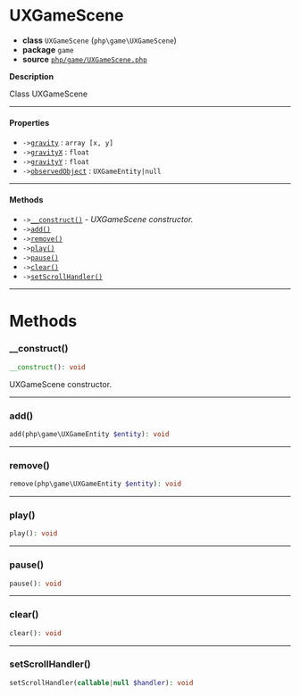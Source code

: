 # UXGameScene

- **class** `UXGameScene` (`php\game\UXGameScene`)
- **package** `game`
- **source** [`php/game/UXGameScene.php`](./src/main/resources/JPHP-INF/sdk/php/game/UXGameScene.php)

**Description**

Class UXGameScene

---

#### Properties

- `->`[`gravity`](#prop-gravity) : `array [x, y]`
- `->`[`gravityX`](#prop-gravityx) : `float`
- `->`[`gravityY`](#prop-gravityy) : `float`
- `->`[`observedObject`](#prop-observedobject) : `UXGameEntity|null`

---

#### Methods

- `->`[`__construct()`](#method-__construct) - _UXGameScene constructor._
- `->`[`add()`](#method-add)
- `->`[`remove()`](#method-remove)
- `->`[`play()`](#method-play)
- `->`[`pause()`](#method-pause)
- `->`[`clear()`](#method-clear)
- `->`[`setScrollHandler()`](#method-setscrollhandler)

---
# Methods

<a name="method-__construct"></a>

### __construct()
```php
__construct(): void
```
UXGameScene constructor.

---

<a name="method-add"></a>

### add()
```php
add(php\game\UXGameEntity $entity): void
```

---

<a name="method-remove"></a>

### remove()
```php
remove(php\game\UXGameEntity $entity): void
```

---

<a name="method-play"></a>

### play()
```php
play(): void
```

---

<a name="method-pause"></a>

### pause()
```php
pause(): void
```

---

<a name="method-clear"></a>

### clear()
```php
clear(): void
```

---

<a name="method-setscrollhandler"></a>

### setScrollHandler()
```php
setScrollHandler(callable|null $handler): void
```